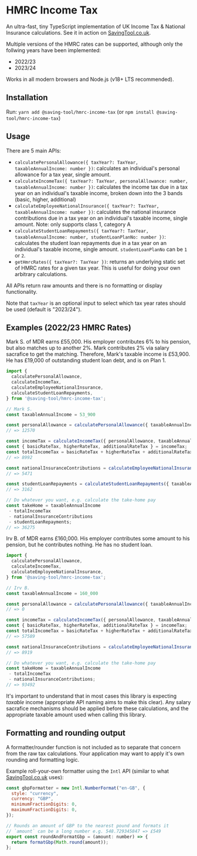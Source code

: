 # HMRC Income Tax

An ultra-fast, tiny TypeScript implementation of UK Income Tax & National Insurance calculations. See it in action on [SavingTool.co.uk](https://savingtool.co.uk).

Multiple versions of the HMRC rates can be supported, although only the follwing years have been implemented:

- 2022/23
- 2023/24

Works in all modern browsers and Node.js (v18+ LTS recommended).

## Installation

Run: `yarn add @saving-tool/hmrc-income-tax` (or `npm install @saving-tool/hmrc-income-tax`)

## Usage

There are 5 main APIs:

- `calculatePersonalAllowance({ taxYear?: TaxYear, taxableAnnualIncome: number })`: calculates an individual's personal allowance for a tax year, single amount.
- `calculateIncomeTax({ taxYear?: TaxYear, personalAllowance: number, taxableAnnualIncome: number })`: calculates the income tax due in a tax year on an individual's taxable income, broken down into the 3 bands (basic, higher, additional)
- `calculateEmployeeNationalInsurance({ taxYear?: TaxYear, taxableAnnualIncome: number })`: calculates the national insurance contributions due in a tax year on an individual's taxable income, single amount. Note: only supports class 1, category A
- `calculateStudentLoanRepayments({ taxYear?: TaxYear, taxableAnnualIncome: number, studentLoanPlanNo: number })`: calculates the student loan repayments due in a tax year on an individual's taxable income, single amount. `studentLoanPlanNo` can be `1` or `2`.
- `getHmrcRates({ taxYear?: TaxYear })`: returns an underlying static set of HMRC rates for a given tax year. This is useful for doing your own arbitrary calculations.

All APIs return raw amounts and there is no formatting or display functionality.

Note that `taxYear` is an optional input to select which tax year rates should be used (default is "2023/24").

## Examples (2022/23 HMRC Rates)

Mark S. of MDR earns £55,000. His employer contributes 6% to his pension, but also matches up to another 2%. Mark contributes 2% via salary sacrafice to get the matching. Therefore, Mark's taxable income is £53,900. He has £19,000 of outstanding student loan debt, and is on Plan 1.

```javascript
import {
  calculatePersonalAllowance,
  calculateIncomeTax,
  calculateEmployeeNationalInsurance,
  calculateStudentLoanRepayments,
} from '@saving-tool/hmrc-income-tax';

// Mark S.
const taxableAnnualIncome = 53_900

const personalAllowance = calculatePersonalAllowance({ taxableAnnualIncome });
// => 12570

const incomeTax = calculateIncomeTax({ personalAllowance, taxableAnnualIncome });
const { basicRateTax, higherRateTax, additionalRateTax } = incomeTax;
const totalIncomeTax = basicRateTax + higherRateTax + additionalRateTax;
// => 8992

const nationalInsuranceContributions = calculateEmployeeNationalInsurance({ taxableAnnualIncome });
// => 5471

const studentLoanRepayments = calculateStudentLoanRepayments({ taxableAnnualIncome, studentLoanPlanNo: 1 });
// => 3162

// Do whatever you want, e.g. calculate the take-home pay
const takeHome = taxableAnnualIncome
 - totalIncomeTax
 - nationalInsuranceContributions
 - studentLoanRepayments;
// => 36275
```


Irv B. of MDR earns £160,000. His employer contributes some amount to his pension, but he contributes nothing. He has no student loan.

```javascript
import {
  calculatePersonalAllowance,
  calculateIncomeTax,
  calculateEmployeeNationalInsurance,
} from '@saving-tool/hmrc-income-tax';

// Irv B.
const taxableAnnualIncome = 160_000

const personalAllowance = calculatePersonalAllowance({ taxableAnnualIncome });
// => 0

const incomeTax = calculateIncomeTax({ personalAllowance, taxableAnnualIncome });
const { basicRateTax, higherRateTax, additionalRateTax } = incomeTax;
const totalIncomeTax = basicRateTax + higherRateTax + additionalRateTax;
// => 57589

const nationalInsuranceContributions = calculateEmployeeNationalInsurance({ taxableAnnualIncome });
// => 8919

// Do whatever you want, e.g. calculate the take-home pay
const takeHome = taxableAnnualIncome
 - totalIncomeTax
 - nationalInsuranceContributions;
// => 93492
```

It's important to understand that in most cases this library is expecting *taxable* income (appropriate API naming aims to make this clear). Any salary sacrafice mechanisms should be applied before these calculations, and the appropriate taxable amount used when calling this library.


## Formatting and rounding output

A formatter/rounder function is not included as to separate that concern from the raw tax calculations. Your application may want to apply it's own rounding and formatting logic.

Example roll-your-own formatter using the `Intl` API (similar to what [SavingTool.co.uk](https://savingtool.co.uk) uses):

```javascript
const gbpFormatter = new Intl.NumberFormat("en-GB", {
  style: "currency",
  currency: "GBP",
  minimumFractionDigits: 0,
  maximumFractionDigits: 0,
});

// Rounds an amount of GBP to the nearest pound and formats it
// `amount` can be a long number e.g. 548.729345847 => £549
export const roundAndFormatGbp = (amount: number) => {
  return formatGbp(Math.round(amount));
};

```